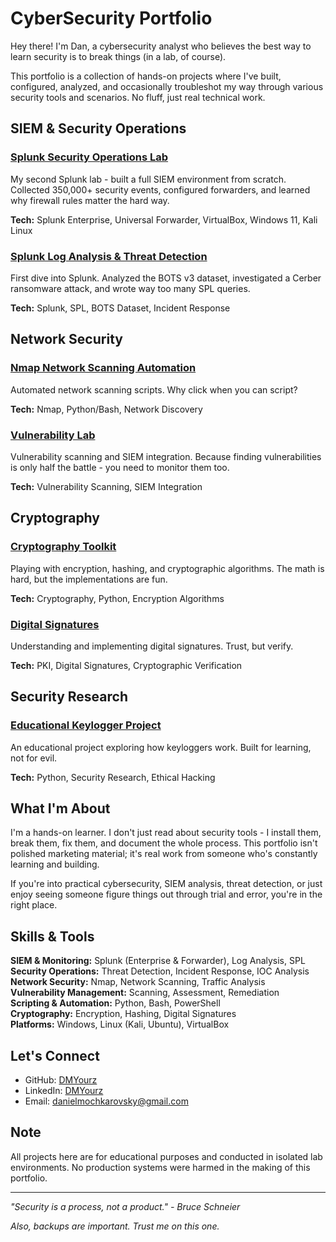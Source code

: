 # CyberSecurity Portfolio

Hey there! I'm Dan, a cybersecurity analyst who believes the best way to learn security is to break things (in a lab, of course).

This portfolio is a collection of hands-on projects where I've built, configured, analyzed, and occasionally troubleshot my way through various security tools and scenarios. No fluff, just real technical work.

## SIEM & Security Operations

### [Splunk Security Operations Lab](./SIEM-Projects/splunk-security-lab/)
My second Splunk lab - built a full SIEM environment from scratch. Collected 350,000+ security events, configured forwarders, and learned why firewall rules matter the hard way.

**Tech:** Splunk Enterprise, Universal Forwarder, VirtualBox, Windows 11, Kali Linux

### [Splunk Log Analysis & Threat Detection](./SIEM-Projects/Splunk_Log_Analysis_Threat_Detection/)
First dive into Splunk. Analyzed the BOTS v3 dataset, investigated a Cerber ransomware attack, and wrote way too many SPL queries.

**Tech:** Splunk, SPL, BOTS Dataset, Incident Response

## Network Security

### [Nmap Network Scanning Automation](./Network-Security/Nmap_Network_Scanning_Automation/)
Automated network scanning scripts. Why click when you can script?

**Tech:** Nmap, Python/Bash, Network Discovery

### [Vulnerability Lab](./Network-Security/vulnerability-lab/)
Vulnerability scanning and SIEM integration. Because finding vulnerabilities is only half the battle - you need to monitor them too.

**Tech:** Vulnerability Scanning, SIEM Integration

## Cryptography

### [Cryptography Toolkit](./Cryptography/Cryptography_Toolkit/)
Playing with encryption, hashing, and cryptographic algorithms. The math is hard, but the implementations are fun.

**Tech:** Cryptography, Python, Encryption Algorithms

### [Digital Signatures](./Cryptography/Digital_Signatures/)
Understanding and implementing digital signatures. Trust, but verify.

**Tech:** PKI, Digital Signatures, Cryptographic Verification

## Security Research

### [Educational Keylogger Project](./Research/Educational%20Keylogger%20Project.pdf)
An educational project exploring how keyloggers work. Built for learning, not for evil.

**Tech:** Python, Security Research, Ethical Hacking

## What I'm About

I'm a hands-on learner. I don't just read about security tools - I install them, break them, fix them, and document the whole process. This portfolio isn't polished marketing material; it's real work from someone who's constantly learning and building.

If you're into practical cybersecurity, SIEM analysis, threat detection, or just enjoy seeing someone figure things out through trial and error, you're in the right place.

## Skills & Tools

**SIEM & Monitoring:** Splunk (Enterprise & Forwarder), Log Analysis, SPL  
**Security Operations:** Threat Detection, Incident Response, IOC Analysis  
**Network Security:** Nmap, Network Scanning, Traffic Analysis  
**Vulnerability Management:** Scanning, Assessment, Remediation  
**Scripting & Automation:** Python, Bash, PowerShell  
**Cryptography:** Encryption, Hashing, Digital Signatures  
**Platforms:** Windows, Linux (Kali, Ubuntu), VirtualBox

## Let's Connect

- GitHub: [DMYourz](https://github.com/DMYourz )
- LinkedIn: [DMYourz](https://www.linkedin.com/in/dmyourz )
- Email: danielmochkarovsky@gmail.com

## Note

All projects here are for educational purposes and conducted in isolated lab environments. No production systems were harmed in the making of this portfolio.

---

*"Security is a process, not a product." - Bruce Schneier*

*Also, backups are important. Trust me on this one.*
